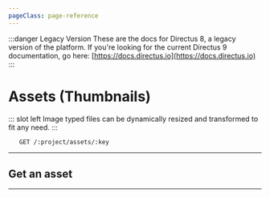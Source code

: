 ```yaml
---
pageClass: page-reference
---
```


:::danger Legacy Version
These are the docs for Directus 8, a legacy version of the platform. If you're looking for the current Directus 9 documentation, go here: [https://docs.directus.io](https://docs.directus.io)
:::

# Assets (Thumbnails)

<two-up>

::: slot left
Image typed files can be dynamically resized and transformed to fit any need.
:::

<info-box title="Endpoints" slot="right">

```endpoints
   GET /:project/assets/:key
```

</info-box>
</two-up>

---

## Get an asset

<two-up>
<template slot="left">

Get a resized file. Files are resized on demand.

### Parameters

<def-list>

!!! include params/project.md !!!

#### key <def-type alert>required</def-type>
`private_hash` of the file.

</def-list>

### Query

<def-list>

#### key <def-type>optional</def-type>
The key of the asset size configured in settings.

#### w <def-type>optional</def-type>
Width of the file in pixels.

#### h <def-type>optional</def-type>
Height of the file in pixels.

#### f <def-type>optional</def-type>
Fit. One of `crop`, `contain`.

#### q <def-type>optional</def-type>
Quality of compression. Number between 1 and 100.

</def-list>

If you're using `key`, you don't need to specify any of the other query parameters. If you're using `w`, `h`, or any of the others, you're required to provide them all. This allows Directus to match it against the whitelist in settings. If you have the whitelist turned off completely, any combination is allowed.

</template>
<template slot="right">
<div class="sticky">
<info-box title="Endpoint">

```endpoints
   GET /:project/assets/:key
```

</info-box>

</div>
</template>
</two-up>

---